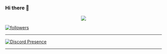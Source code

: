 ### Hi there 👋

<p align="center"> <img src="https://readme-typing-svg.herokuapp.com/?lines=Hello+there,+I'm+Draxler!&center=true&width=380&height=45"> </p>
<a href="https://github.com/HenGPlayZ/"> <img alt="followers" title="Follow Me" src="https://img.shields.io/github/followers/HenGPlayZ?color=236ad3&labelColor=1155ba&style=for-the-badge&logo=github&label=Follow%20me" /></a>
</p>

---

[![Discord Presence](https://lanyard.cnrad.dev/api/981361760311341156)](https://discord.com/users/410380919212605440)

---


